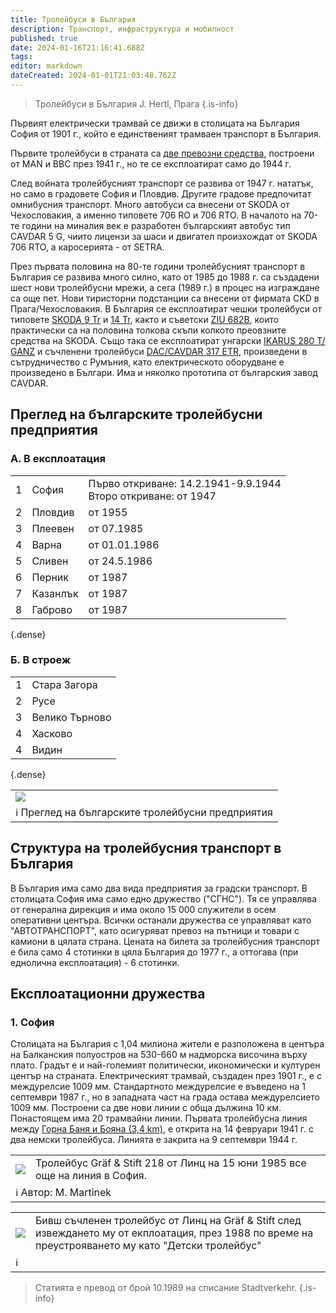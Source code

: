 ```yaml
---
title: Тролейбуси в България
description: Транспорт, инфраструктура и мобилност
published: true
date: 2024-01-16T21:16:41.688Z
tags: 
editor: markdown
dateCreated: 2024-01-01T21:03:48.762Z
---
```


> Тролейбуси в България J. Hertl, Прага 
{.is-info}


Първият електрически трамвай се движи в столицата на България София от 1901 г., който е единственият трамваен транспорт в България. 

Първите тролейбуси в страната са [две превозни средства](/bg/public-transport/fleet-list/1940-MAN-MPE-1), построени от MAN и BBC през 1941 г., но те се експлоатират само до 1944 г. 


След войната тролейбусният транспорт се развива от 1947 г. нататък, но само в градовете София и Пловдив. Другите градове предпочитат омнибусния транспорт. Mного автобуси са внесени от SKODA от Чехословакия, а именно типовете 706 RO и 706 RTO. В началото на 70-те години на миналия век е разработен българският автобус тип CAVDAR 5 G, чиито лицензи за шаси и двигател произхождат от SKODA 706 RTO, а каросерията - от SETRA. 

През първата половина на 80-те години тролейбусният транспорт в България се развива много силно, като от 1985 до 1988 г. са създадени шест нови тролейбусни мрежи, а сега (1989 г.) в процес на изграждане са още пет. Нови тиристорни подстанции са внесени от фирмата CKD в Прага/Чехословакия. В България се експлоатират чешки тролейбуси от типовете [SKODA 9 Tr](/bg/public-transport/fleet-list/1964-Skoda-9Tr) и [14 Tr](/bg/public-transport/fleet-list/1985-Skoda-14Tr), както и съветски [ZIU 682B](/bg/public-transport/fleet-list/1986-ZiU-682B-B00), които практически са на половина толкова скъпи колкото преовзните средства на SKODA. Също така се експлоатират унгарски [IKARUS 280 T/ GANZ](/bg/public-transport/fleet-list/1985-Ikarus-280-92T) и съчленени тролейбуси [DAC/CAVDAR 317 ETR](/bg/public-transport/fleet-list/1986-DAC-Chavdar-317-ETR), произведени в сътрудничество с  Румъния, като електрическото оборудване е произведено в Българи. Има и няколко прототипа от българския завод CAVDAR.

## Преглед на българските тролейбусни предприятия

### A. В експлоатация

|  |  |  |
|----|-----|----|
| 1 | София    | Първо откриване: 14.2.1941-9.9.1944<br>Второ откриване: от 1947 |
| 2 | Пловдив  | от 1955       |
| 3 | Плеевен  | от 07.1985    |
| 4 | Варна    | от 01.01.1986 |
| 5 | Сливен   | от 24.5.1986  |
| 6 | Перник   | от 1987       |
| 7 | Казанлък | от 1987       |
| 8 | Габрово  | от 1987       |
{.dense}

### Б. В строеж

|  |  | 
|----|-----|
| 1 | Стара Загора |
| 2 | Русе       | 
| 3 | Велико Търново  | 
| 4 | Хасково    |
| 4 | Видин    | 
{.dense}

  
  <!--следващ пост--> 
<div class="table-responsive"><table style="width:100%"><tr>
<td><img src="https://drive.google.com/uc?id=1msRKpeBwPcgmYna-XBlOixWXi-I6riZY"></td>
</tr>
  <td>ℹ️ Преглед на българските тролейбусни предприятия</td></table></div>

## Структура на тролейбусния транспорт в България 

В България има само два вида предприятия за градски транспорт. В столицата София има само едно дружество ("СГНС"). Тя се управлява от генерална дирекция и има около 15 000 служители в осем оперативни центъра. Всички останали дружества се управляват като "АВТОТРАНСПОРТ", като осигуряват превоз на пътници и товари с камиони в цялата страна. Цената на билета за тролейбусния транспорт е била само 4 стотинки в цяла България до 1977 г., а оттогава (при еднолична експлоатация) - 6 стотинки. 


## Експлоатационни дружества
### 1. София

Столицата на България с 1,04 милиона жители е разположена в центъра на Балканския полуостров на 530-660 м надморска височина върху плато. Градът е и най-големият политически, икономически и културен център на страната. 
Електрическият трамвай, създаден през 1901 г., е с междурелсие 1009 мм. Стандартното междурелсие е въведено на 1 септември 1987 г., но в западната част на града остава междурелсието 1009 мм. Построени са две нови линии с обща дължина 10 км. Понастоящем има 20 трамвайни линии. Първата тролейбусна линия между [Горна Баня и Бояна (3,4 km)](/bg/public-transport/trolleybus-routes-1941-1960/Т), е открита на 14 февруари 1941 г. с два немски тролейбуса. Линията е закрита на 9 септември 1944 г.

<!--следващ пост--> 
<div class="table-responsive"><table style="width:100%"><tr>
<td><img src="https://drive.google.com/uc?id=1h-MefLnsouG4dMLv3vmpPldpsbJDdMBa"></td>
<td>Тролейбус Gräf & Stift 218 от Линц на 15 юни 1985 все още на линия в София.<b></b><br> </td></tr>
  <td colspan=2 >ℹ️ Автор: M. Martinek</td></table></div>

<!--следващ пост--> 
<div class="table-responsive"><table style="width:100%"><tr>
<td><img src="https://drive.google.com/uc?id=14yvCiKDY2Bc8VLolbWk2o087CLNe1A_A"></td>
<td>Бивш съчленен тролейбус от Линц на Gräf & Stift след извеждането му от екплоатация, през 1988 по време на преустрояването му като "Детски тролейбус" <b></b><br> </td></tr>
  <td colspan=2 >ℹ️ </td></table></div>
  
> Статията е превод от брой 10.1989 на списание Stadtverkehr.
{.is-info}


